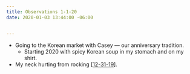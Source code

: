 ```yaml
---
title: Observations 1-1-20
date: 2020-01-03 13:44:00 -06:00


---
```


- Going to the Korean market with Casey — our anniversary tradition.
	- Starting 2020 with spicy Korean soup in my stomach and on my shirt.
- My neck hurting from rocking [[12-31-19](https://spencertweedy.com/observations/123119.html)].